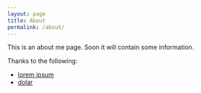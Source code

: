 ```yaml
---
layout: page
title: About
permalink: /about/
---
```


This is an about me page.  Soon it will contain some information.

Thanks to the following:

* [lorem ipsum](http://google.com)
* [dolar](http://bing.com/)
